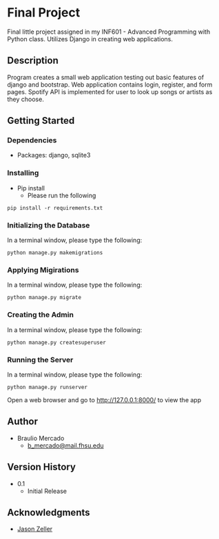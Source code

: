 

# Final Project

Final little project assigned in my INF601 - Advanced Programming with Python class. 
Utilizes Django in creating web applications.



## Description

Program creates a small web application testing out basic features of django and bootstrap. 
Web application contains login, register, and form pages. Spotify API is implemented for user
to look up songs or artists as they choose. 

## Getting Started

### Dependencies

*  Packages: django, sqlite3


### Installing

* Pip install
  * Please run the following
```
pip install -r requirements.txt
```

### Initializing the Database
In a terminal window, please type the following:
```
python manage.py makemigrations
```


### Applying Migirations
In a terminal window, please type the following:
```
python manage.py migrate
```

### Creating the Admin
In a terminal window, please type the following:
```
python manage.py createsuperuser
```

### Running the Server
In a terminal window, please type the following:
```
python manage.py runserver
```
Open a web browser and go to http://127.0.0.1:8000/ to view the app


## Author

* Braulio Mercado  
  * b_mercado@mail.fhsu.edu

## Version History

* 0.1
    * Initial Release

## Acknowledgments

* [Jason Zeller](https://www.youtube.com/@profzeller)

